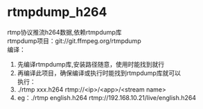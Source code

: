 # rtmpdump_h264
rtmp协议推流h264数据,依赖rtmpdump库<br>
rtmpdump项目：git://git.ffmpeg.org/rtmpdump<br>
编译：
1. 先编译rtmpdump库,安装路径随意，使用时能找到就行
2. 再编译此项目，确保编译或执行时能找到rtmpdump库就可以<br>
执行：
1. ./rtmp xxx.h264 rtmp://\<ip\>/\<app\>/\<stream name\>
2. eg：./rtmp english.h264 rtmp://192.168.10.21/live/english.h264
